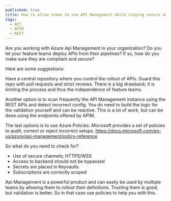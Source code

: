 ```yaml
---
published: true
title: How to allow teams to use API Management while staying secure and compliant
tags:
  - API
  - APIM
  - REST  
---
```


Are you working with Azure Api Management in your organization? Do you let your feature teams deploy APIs from their pipelines? If so, how do you make sure they are compliant and secure? 

Here are some suggestions:

Have a central repository where you control the rollout of APIs. Guard this repo with pull requests and strict reviews. There is a big drawback; it is limiting the process and thus the independence of feature teams.

Another option is to scan frequently the API Management instance using the REST APIs and detect incorrect config. You do need to build the logic for the validation yourself and can be reactive. This is a lot of work, but can be done using the endpoints offered by APIM.

The last options is to use Azure Policies. Microsoft provides a set of policies to audit, correct or reject incorrect setups. https://docs.microsoft.com/en-us/azure/api-management/policy-reference 

So what do you need to check for? 

- Use of secure channels; HTTPS/WSS 
- Access to backend should not be bypassed 
- Secrets are placed in Keyvaults 
- Subscriptions are correctly scoped

Api Management is a powerful product and can easily be used by multiple teams by allowing them to rollout their definitions. Trusting them is good, but validation is better. So in that case use policies to help you with this.

